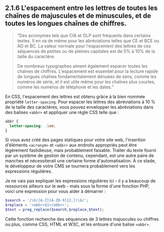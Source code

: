 ## 2.1.6 L'espacement entre les lettres de toutes les chaînes de majuscules et de minuscules, et de toutes les longues chaînes de chiffres.

>  “Des acronymes tels que CIA et OLP sont fréquents dans certains textes. Il en va de même pour les abréviations telles que CE et BCE ou AD et BC. La valeur normale pour l'espacement des lettres de ces séquences de petites ou de pleines capitales est de 5% à 10% de la taille du caractère.
>
>   De nombreux typographes aiment également espacer toutes les chaînes de chiffres. L'espacement est essentiel pour la lecture rapide de longues chaînes fondamentalement dénuées de sens, comme les numéros de série, et il est utile même pour les chaînes plus courtes, comme les numéros de téléphone et les dates.”

En CSS, l'espacement des lettres est obtenu grâce à la bien nommée propriété `letter-spacing`. Pour espacer les lettres des abréviations à 10 % de la taille des caractères, vous pouvez envelopper les abréviations dans des balises `<abbr>` et appliquer une règle CSS telle que :

```css
abbr {
  letter-spacing: .1em;
}
```

Si vous avez créé des pages statiques pour votre site web, l'insertion d'éléments `<acronym>` et `<abbr>` aux endroits appropriés peut être légèrement fastidieuse, mais probablement faisable. Traiter du texte fourni par un système de gestion de contenu, cependant, est une autre paire de manches et nécessiterait une certaine forme d'automatisation. À ce stade, le développeur de votre CMS se tournera probablement vers les expressions régulières.

Je ne vais pas expliquer les expressions régulières ici - il y a beaucoup de ressources ailleurs sur le web - mais sous la forme d'une fonction PHP, voici une expression pour vous aider à démarrer :

```php
$search = '/\b([A-Z][A-Z0-9]{2,})\b/';
$replace = '<abbr>$1</abbr>';
$text = preg_replace($search,$replace,$text);
```

Cette fonction recherche des séquences de 3 lettres majuscules ou chiffres ou plus, comme CSS, HTML et W3C, et les entoure d'une balise `<abbr>`.
